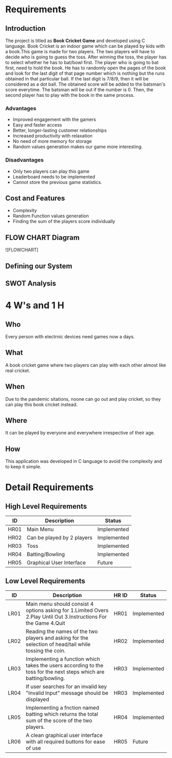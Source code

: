 # Requirements

 ## Introduction

The project is titled as **Book Cricket Game** and developed using C language. Book Cricket is an indoor game which can be played by kids with a book.This game is made for two players. The two players will have to decide who is going to guess the toss. After winning the toss, the player has to select whether he has to bat/bowl first. The player who is going to bat first, need to hold the book. He has to randomly open the pages of the book and look for the last digit of that page number which is nothing but the runs obtained in that particular ball. If the last digit is 7/8/9, then it will be considered as a dot ball. The obtained score will be added to the batsman's score everytime. The batsman will be out if the number is 0. Then, the second player has to play with the book in the same process.


### Advantages

 - Improved engagement with the gamers
 - Easy and faster access 
 - Better, longer-lasting customer relationships
 - Increased productivity with relaxation
 - No need of more memory for storage 
 - Random values generation makes our game more interesting.
 
 ### Disadvantages
 - Only two players can play this game
 - Leaderboard needs to be implemented
 - Cannot store the previous game statistics.
 
## Cost and Features
 - Complexity 
 - Random Function values generation
 - Finding the sum of the players score individually

## FLOW CHART Diagram
![FLOWCHART] 

##  Defining our System
 

## SWOT Analysis
 
# 4 W's and 1 H

## Who
Every person with electrnic devices need games now a days.

## What
A book cricket game where two players can play with each other almost like real cricket.

## When

Due to the pandemic sitations, noone can go out and play cricket, so they can play this book cricket instead.

## Where

It can be played by everyone and everywhere irrespective of their age. 

## How

This application was developed in C language to avoid the complexity and to keep it simple. 


# Detail Requirements

## High Level Requirements
| ID | Description | Status |
|--|--|--|
| HR01 |Main Menu  | Implemented |
| HR02 | Can be played by 2 players | Implemented |
| HR03 | Toss |  Implemented |
| HR04 | Batting/Bowling |  Implemented |
| HR05 | Graphical User Interface | Future |


## Low Level Requirements 

| ID | Description | HR ID | Status |
|--|--|--|--|
| LR01 |Main menu should consist 4 options asking for 1.Limited Overs 2.Play Until Out 3.Instructions For the Game 4.Quit  | HR01| Implemented |
| LR02 | Reading the names of the two players and asking for the selection of head/tail while tossing the coin. | HR02| Implemented |
 LR03 | Implementing a function which takes the users according to the toss for the next steps which are batting/bowling. | HR03| Implemented |
| LR04 | If user searches for an invalid key "Invalid Input" message should be displayed | HR03| Implemented |
| LR05 |Implementing a fnction named batting which returns the total sum of the score of the two players. | HR04| Implemented |
| LR06 |A clean graphical user interface with all required buttons for ease of use  | HR05| Future |
